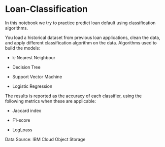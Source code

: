 # Loan-Classification

In this notebook we try to practice predict loan default using classification algorithms.

You load a historical dataset from previous loan applications, clean the data, and apply different classification algorithm on the data. Algorithms used to build the models:

- k-Nearest Neighbour

- Decision Tree

- Support Vector Machine

- Logistic Regression

The results is reported as the accuracy of each classifier, using the following metrics when these are applicable:

- Jaccard index

- F1-score

- LogLoass

Data Source: IBM Cloud Object Storage
